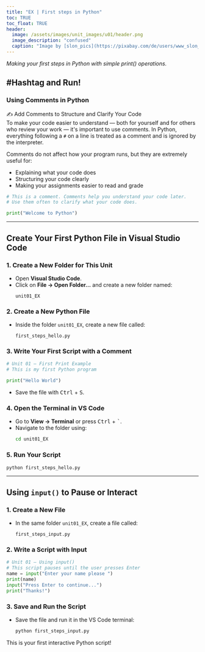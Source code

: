 ```yaml
---
title: "EX | First steps in Python"
toc: TRUE
toc_float: TRUE
header:
  image: /assets/images/unit_images/u01/header.png
  image_description: "confused"
  caption: "Image by [slon_pics](https://pixabay.com/de/users/www_slon_pics-5203613/?utm_source=link-attribution&amp;utm_medium=referral&amp;utm_campaign=image&amp;utm_content=2261021) [from pixabay](https://pixabay.com/de/?utm_source=link-attribution&amp;utm_medium=referral&amp;utm_campaign=image&amp;utm_content=2261021)"
---
```

*Making your first steps in Python with simple print() operations.*

<!--more-->

## #Hashtag and Run!

### Using Comments in Python

✍️  Add Comments to Structure and Clarify Your Code  
To make your code easier to understand — both for yourself and for others who review your work — it's important to use comments. In Python, everything following a `#` on a line is treated as a comment and is ignored by the interpreter.

Comments do not affect how your program runs, but they are extremely useful for:

- Explaining what your code does
- Structuring your code clearly
- Making your assignments easier to read and grade

```python
# This is a comment. Comments help you understand your code later.
# Use them often to clarify what your code does.

print("Welcome to Python")
```

---

## Create Your First Python File in Visual Studio Code

### 1. Create a New Folder for This Unit
- Open **Visual Studio Code**.
- Click on **File → Open Folder...** and create a new folder named:
  ```
  unit01_EX
  ```

### 2. Create a New Python File
- Inside the folder `unit01_EX`, create a new file called:
  ```
  first_steps_hello.py
  ```

### 3. Write Your First Script with a Comment
```python
# Unit 01 – First Print Example
# This is my first Python program

print("Hello World")
```

- Save the file with <kbd>Ctrl</kbd> + <kbd>S</kbd>.

### 4. Open the Terminal in VS Code
- Go to **View → Terminal** or press <kbd>Ctrl</kbd> + <kbd>`</kbd>.
- Navigate to the folder using:
  ```sh
  cd unit01_EX
  ```

### 5. Run Your Script
```sh
python first_steps_hello.py
```

---

## Using `input()` to Pause or Interact

### 1. Create a New File
- In the same folder `unit01_EX`, create a file called:
  ```
  first_steps_input.py
  ```

### 2. Write a Script with Input
```python
# Unit 01 – Using input()
# This script pauses until the user presses Enter
name = input("Enter your name please ")
print(name)
input("Press Enter to continue...")
print("Thanks!")
```

### 3. Save and Run the Script
- Save the file and run it in the VS Code terminal:
  ```sh
  python first_steps_input.py
  ```

This is your first interactive Python script!